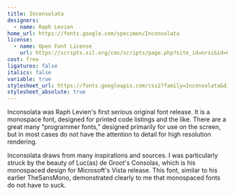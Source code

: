 ```yaml
---
title: Inconsolata
designers:
  - name: Raph Levien
home_url: https://fonts.google.com/specimen/Inconsolata
license:
  - name: Open Font License
    url: https://scripts.sil.org/cms/scripts/page.php?site_id=nrsi&id=OFL
cost: free
ligatures: false
italics: false
variable: true
stylesheet_url: https://fonts.googleapis.com/css2?family=Inconsolata&display=swap
stylesheet_absolute: true
---
```


Inconsolata was Raph Levien's first serious original font release. It is a monospace font, designed for printed code listings and the like. There are a great many “programmer fonts,” designed primarily for use on the screen, but in most cases do not have the attention to detail for high resolution rendering.

Inconsolata draws from many inspirations and sources. I was particularly struck by the beauty of Luc(as) de Groot's Consolas, which is his monospaced design for Microsoft's Vista release. This font, similar to his earlier TheSansMono, demonstrated clearly to me that monospaced fonts do not have to suck.
